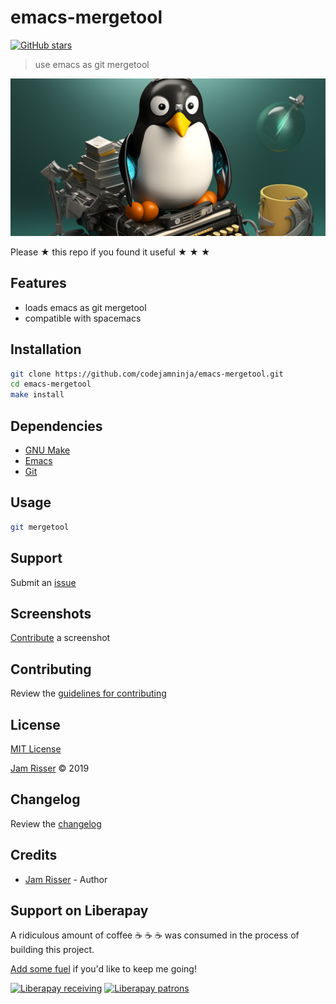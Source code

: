 # emacs-mergetool

[![GitHub stars](https://img.shields.io/github/stars/codejamninja/emacs-mergetool.svg?style=social&label=Stars)](https://github.com/codejamninja/emacs-mergetool)

> use emacs as git mergetool

![](assets/emacs-mergetool.png)

Please ★ this repo if you found it useful ★ ★ ★


## Features

* loads emacs as git mergetool
* compatible with spacemacs


## Installation

```sh
git clone https://github.com/codejamninja/emacs-mergetool.git
cd emacs-mergetool
make install
```


## Dependencies

* [GNU Make](https://www.gnu.org/software/make)
* [Emacs](https://www.gnu.org/software/emacs)
* [Git](https://git-scm.com)


## Usage

```sh
git mergetool
```


## Support

Submit an [issue](https://github.com/codejamninja/emacs-mergetool/issues/new)


## Screenshots

[Contribute](https://github.com/codejamninja/emacs-mergetool/blob/master/CONTRIBUTING.md) a screenshot


## Contributing

Review the [guidelines for contributing](https://github.com/codejamninja/emacs-mergetool/blob/master/CONTRIBUTING.md)


## License

[MIT License](https://github.com/codejamninja/emacs-mergetool/blob/master/LICENSE)

[Jam Risser](https://codejam.ninja) © 2019


## Changelog

Review the [changelog](https://github.com/codejamninja/emacs-mergetool/blob/master/CHANGELOG.md)


## Credits

* [Jam Risser](https://codejam.ninja) - Author


## Support on Liberapay

A ridiculous amount of coffee ☕ ☕ ☕ was consumed in the process of building this project.

[Add some fuel](https://liberapay.com/codejamninja/donate) if you'd like to keep me going!

[![Liberapay receiving](https://img.shields.io/liberapay/receives/codejamninja.svg?style=flat-square)](https://liberapay.com/codejamninja/donate)
[![Liberapay patrons](https://img.shields.io/liberapay/patrons/codejamninja.svg?style=flat-square)](https://liberapay.com/codejamninja/donate)
